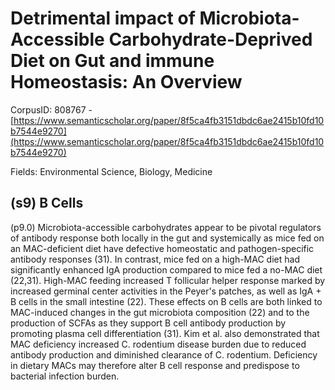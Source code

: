 # Detrimental impact of Microbiota- Accessible Carbohydrate-Deprived Diet on Gut and immune Homeostasis: An Overview

CorpusID: 808767 - [https://www.semanticscholar.org/paper/8f5ca4fb3151dbdc6ae2415b10fd10b7544e9270](https://www.semanticscholar.org/paper/8f5ca4fb3151dbdc6ae2415b10fd10b7544e9270)

Fields: Environmental Science, Biology, Medicine

## (s9) B Cells
(p9.0) Microbiota-accessible carbohydrates appear to be pivotal regulators of antibody response both locally in the gut and systemically as mice fed on an MAC-deficient diet have defective homeostatic and pathogen-specific antibody responses (31). In contrast, mice fed on a high-MAC diet had significantly enhanced IgA production compared to mice fed a no-MAC diet (22,31). High-MAC feeding increased T follicular helper response marked by increased germinal center activities in the Peyer's patches, as well as IgA + B cells in the small intestine (22). These effects on B cells are both linked to MAC-induced changes in the gut microbiota composition (22) and to the production of SCFAs as they support B cell antibody production by promoting plasma cell differentiation (31). Kim et al. also demonstrated that MAC deficiency increased C. rodentium disease burden due to reduced antibody production and diminished clearance of C. rodentium. Deficiency in dietary MACs may therefore alter B cell response and predispose to bacterial infection burden.
